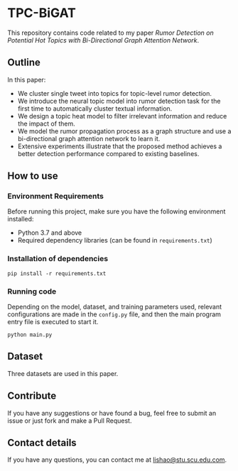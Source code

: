 # TPC-BiGAT

This repository contains code related to my paper *Rumor Detection on Potential Hot Topics with Bi-Directional Graph Attention Network*.

## Outline

In this paper:

- We cluster single tweet into topics for topic-level rumor detection. 
- We introduce the neural topic model into rumor detection task for the first time to automatically cluster textual information. 
- We design a topic heat model to filter irrelevant information and reduce the impact of them. 
- We model the rumor propagation process as a graph structure and use a bi-directional graph attention network to learn it. 
- Extensive experiments illustrate that the proposed method achieves a better detection performance compared to existing baselines.

## How to use

### Environment Requirements

Before running this project, make sure you have the following environment installed:

- Python 3.7 and above
- Required dependency libraries (can be found in `requirements.txt`)

### Installation of dependencies

```
pip install -r requirements.txt
```

### Running code

Depending on the model, dataset, and training parameters used, relevant configurations are made in the `config.py` file, and then the main program entry file is executed to start it.

```
python main.py
```

## Dataset

Three datasets are used in this paper.

[^Twitter15 and Twitter16]: Jing Ma, Wei Gao, and Kam-Fai Wong. Detect rumors in microblog posts using propagation structure via kernel learning. Association for Computational Linguistics, 2017.
[^BEARD]: Fengzhu Zeng and Wei Gao. Early Rumor Detection Using Neural Hawkes Process with a New Benchmark Dataset. In Proceedings of the 2022 Conference of the North American  Chapter of the Association for Computational Linguistics: Human Language Technologies, pages 4105–4117, Seattle, United States, July 2022. Association for Computational Linguistics.

## Contribute

If you have any suggestions or have found a bug, feel free to submit an issue or just fork and make a Pull Request.

## Contact details

If you have any questions, you can contact me at [lishao@stu.scu.edu.com](lishao@stu.scu.edu.com).

